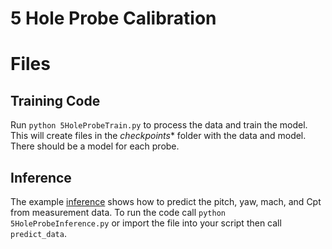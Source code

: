 # 5 Hole Probe Calibration

# Files
## Training Code
Run `python 5HoleProbeTrain.py` to process the data and train the model. This will create files in the *checkpoints** folder with the data and model. There should be a model for each probe. 

## Inference
The example [inference](5HoleProbeInference.py) shows how to predict the pitch, yaw, mach, and Cpt from measurement data. 
To run the code call `python 5HoleProbeInference.py` or import the file into your script then call `predict_data`. 


